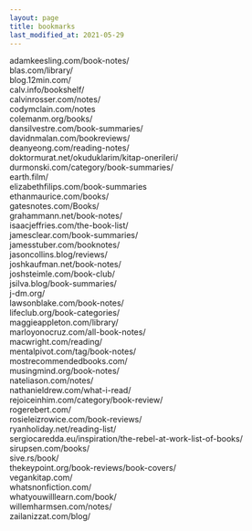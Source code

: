 ```yaml
---
layout: page
title: bookmarks
last_modified_at: 2021-05-29
---
```


adamkeesling.com/book-notes/  
blas.com/library/  
blog.12min.com/  
calv.info/bookshelf/  
calvinrosser.com/notes/  
codymclain.com/notes  
colemanm.org/books/  
dansilvestre.com/book-summaries/  
davidnmalan.com/bookreviews/  
deanyeong.com/reading-notes/  
doktormurat.net/okuduklarim/kitap-onerileri/  
durmonski.com/category/book-summaries/  
earth.film/  
elizabethfilips.com/book-summaries  
ethanmaurice.com/books/  
gatesnotes.com/Books/  
grahammann.net/book-notes/  
isaacjeffries.com/the-book-list/  
jamesclear.com/book-summaries/  
jamesstuber.com/booknotes/  
jasoncollins.blog/reviews/  
joshkaufman.net/book-notes/  
joshsteimle.com/book-club/  
jsilva.blog/book-summaries/  
j-dm.org/  
lawsonblake.com/book-notes/  
lifeclub.org/book-categories/  
maggieappleton.com/library/  
marloyonocruz.com/all-book-notes/  
macwright.com/reading/  
mentalpivot.com/tag/book-notes/  
mostrecommendedbooks.com/  
musingmind.org/book-notes/  
nateliason.com/notes/  
nathanieldrew.com/what-i-read/  
rejoiceinhim.com/category/book-review/  
rogerebert.com/  
rosieleizrowice.com/book-reviews/  
ryanholiday.net/reading-list/  
sergiocaredda.eu/inspiration/the-rebel-at-work-list-of-books/  
sirupsen.com/books/  
sive.rs/book/  
thekeypoint.org/book-reviews/book-covers/  
vegankitap.com/  
whatsnonfiction.com/  
whatyouwilllearn.com/book/  
willemharmsen.com/notes/  
zailanizzat.com/blog/  

